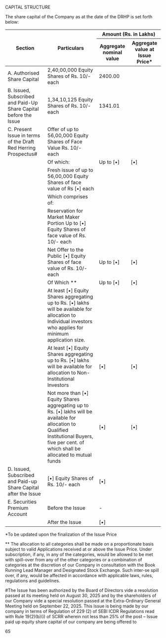 CAPITAL STRUCTURE

The share capital of the Company as at the date of the DRHP is set forth below:

<table><thead><tr><th rowspan="2">Section</th><th rowspan="2">Particulars</th><th colspan="2">Amount (Rs. in Lakhs)</th></tr><tr><th>Aggregate nominal value</th><th>Aggregate value at Issue Price*</th></tr></thead><tbody><tr><td>A. Authorised Share Capital</td><td>2,40,00,000 Equity Shares of Rs. 10/- each</td><td>2400.00</td><td></td></tr><tr><td>B. Issued, Subscribed and Paid-Up Share Capital before the Issue</td><td>1,34,10,125 Equity Shares of Rs. 10/- each</td><td>1341.01</td><td></td></tr><tr><td>C. Present Issue in terms of the Draft Red Herring Prospectus#</td><td>Offer of up to 56,00,000 Equity Shares of Face Value Rs. 10/- each</td><td></td><td></td></tr><tr><td></td><td>Of which:</td><td>Up to [•]</td><td>[•]</td></tr><tr><td></td><td>Fresh issue of up to 56,00,000 Equity Shares of face value of Rs [•] each</td><td></td><td></td></tr><tr><td></td><td>Which comprises of:</td><td></td><td></td></tr><tr><td></td><td> Reservation for Market Maker Portion Up to [•] Equity Shares of face value of Rs. 10/- each</td><td></td><td></td></tr><tr><td></td><td> Net Offer to the Public [•] Equity Shares of face value of Rs. 10/- each</td><td>Up to [•]</td><td>[•]</td></tr><tr><td></td><td> Of Which **</td><td>Up to [•]</td><td>[•]</td></tr><tr><td></td><td>At least [•] Equity Shares aggregating up to Rs. [•] lakhs will be available for allocation to Individual investors who applies for minimum application size.</td><td></td><td></td></tr><tr><td></td><td>At least [•] Equity Shares aggregating up to Rs. [•] lakhs will be available for allocation to Non-Institutional Investors</td><td>[•]</td><td>[•]</td></tr><tr><td></td><td>Not more than [•] Equity Shares aggregating up to Rs. [•] lakhs will be available for allocation to Qualified Institutional Buyers, five per cent. of which shall be allocated to mutual funds</td><td>[•]</td><td>[•]</td></tr><tr><td>D. Issued, Subscribed and Paid-up Share Capital after the Issue</td><td>[•] Equity Shares of Rs. 10/- each</td><td>[•]</td><td></td></tr><tr><td>E. Securities Premium Account</td><td>Before the Issue</td><td>-</td><td></td></tr><tr><td></td><td>After the Issue</td><td>[•]</td><td></td></tr></tbody></table>

*To be updated upon the finalization of the Issue Price

** The allocation to all categories shall be made on a proportionate basis subject to valid Applications received at or above the Issue Price. Under subscription, if any, in any of the categories, would be allowed to be met with spill-over from any of the other categories or a combination of categories at the discretion of our Company in consultation with the Book Running Lead Manager and Designated Stock Exchange. Such inter-se spill over, if any, would be affected in accordance with applicable laws, rules, regulations and guidelines.

#The Issue has been authorized by the Board of Directors vide a resolution passed at its meeting held on August 30, 2025 and by the shareholders of our Company vide a special resolution passed at the Extra-Ordinary General Meeting held on September 22, 2025. This Issue is being made by our company in terms of Regulation of 229 (2) of SEBI ICDR Regulations read with Rule 19(2)(b)(i) of SCRR wherein not less than 25% of the post – Issue paid up equity share capital of our company are being offered to

65